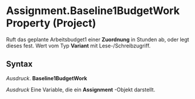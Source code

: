 
# Assignment.Baseline1BudgetWork Property (Project)

Ruft das geplante Arbeitsbudget1 einer  **Zuordnung** in Stunden ab, oder legt dieses fest. Wert vom Typ **Variant** mit Lese-/Schreibzugriff.


## Syntax

 _Ausdruck_. **Baseline1BudgetWork**

 _Ausdruck_ Eine Variable, die ein **Assignment** -Objekt darstellt.

